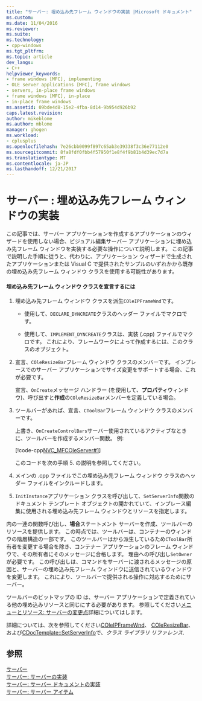 ```yaml
---
title: "サーバー: 埋め込み先フレーム ウィンドウの実装 |Microsoft ドキュメント"
ms.custom: 
ms.date: 11/04/2016
ms.reviewer: 
ms.suite: 
ms.technology:
- cpp-windows
ms.tgt_pltfrm: 
ms.topic: article
dev_langs:
- C++
helpviewer_keywords:
- frame windows [MFC], implementing
- OLE server applications [MFC], frame windows
- servers, in-place frame windows
- frame windows [MFC], in-place
- in-place frame windows
ms.assetid: 09bde4d8-15e2-4fba-8d14-9b954d926b92
caps.latest.revision: 
author: mikeblome
ms.author: mblome
manager: ghogen
ms.workload:
- cplusplus
ms.openlocfilehash: 7e26cbb0099f897c65ab3e39338f3c36e77112e0
ms.sourcegitcommit: 8fa8fdf0fbb4f57950f1e8f4f9b81b4d39ec7d7a
ms.translationtype: MT
ms.contentlocale: ja-JP
ms.lasthandoff: 12/21/2017
---
```

# <a name="servers-implementing-in-place-frame-windows"></a>サーバー : 埋め込み先フレーム ウィンドウの実装
この記事では、サーバー アプリケーションを作成するアプリケーションのウィザードを使用しない場合、ビジュアル編集サーバー アプリケーションに埋め込み先フレーム ウィンドウを実装する必要な操作について説明します。 この記事で説明した手順に従うと、代わりに、アプリケーション ウィザードで生成されたアプリケーションまたは Visual C で提供されたサンプルのいずれかから既存の埋め込み先フレーム ウィンドウ クラスを使用する可能性があります。  
  
#### <a name="to-declare-an-in-place-frame-window-class"></a>埋め込み先フレーム ウィンドウ クラスを宣言するには  
  
1.  埋め込み先フレーム ウィンドウ クラスを派生`COleIPFrameWnd`です。  
  
    -   使用して、`DECLARE_DYNCREATE`クラスのヘッダー ファイルでマクロです。  
  
    -   使用して、`IMPLEMENT_DYNCREATE`クラスは、実装 (.cpp) ファイルでマクロです。 これにより、フレームワークによって作成するには、このクラスのオブジェクト。  
  
2.  宣言、`COleResizeBar`フレーム ウィンドウ クラスのメンバーです。 インプレースでのサーバー アプリケーションでサイズ変更をサポートする場合、これが必要です。  
  
     宣言、`OnCreate`メッセージ ハンドラー (を使用して、**プロパティ**ウィンドウ)、呼び出すと**作成**の`COleResizeBar`メンバーを定義している場合。  
  
3.  ツールバーがあれば、宣言、`CToolBar`フレーム ウィンドウ クラスのメンバーです。  
  
     上書き、`OnCreateControlBars`サーバー使用されているアクティブなときに、ツールバーを作成するメンバー関数。 例:  
  
     [!code-cpp[NVC_MFCOleServer#1](../mfc/codesnippet/cpp/servers-implementing-in-place-frame-windows_1.cpp)]  
  
     このコードを次の手順 5. の説明を参照してください。  
  
4.  メインの .cpp ファイルでこの埋め込み先フレーム ウィンドウ クラスのヘッダー ファイルをインクルードします。  
  
5.  `InitInstance`アプリケーション クラスを呼び出して、`SetServerInfo`関数のドキュメント テンプレート オブジェクトの開かれていて、インプレース編集に使用される埋め込み先フレーム ウィンドウとリソースを指定します。  
  
 内の一連の関数呼び出し、**場合**ステートメント サーバーを作成、ツールバーのリソースを提供します。 この時点では、ツールバーは、コンテナーのウィンドウの階層構造の一部です。 このツールバーはから派生しているため`CToolBar`所有者を変更する場合を除き、コンテナー アプリケーションのフレーム ウィンドウで、その所有者にそのメッセージに合格します。 理由への呼び出し`SetOwner`が必要です。 この呼び出しは、コマンドをサーバーに渡されるメッセージの原因と、サーバーの埋め込み先フレーム ウィンドウに送信されているウィンドウを変更します。 これにより、ツールバーで提供される操作に対応するためにサーバー。  
  
 ツールバーのビットマップの ID は、サーバー アプリケーションで定義されている他の埋め込みリソースと同じにする必要があります。 参照してください[メニューとリソース: サーバーの変更点](../mfc/menus-and-resources-server-additions.md)詳細についてはします。  
  
 詳細については、次を参照してください[COleIPFrameWnd](../mfc/reference/coleipframewnd-class.md)、 [COleResizeBar](../mfc/reference/coleresizebar-class.md)、および[CDocTemplate::SetServerInfo](../mfc/reference/cdoctemplate-class.md#setserverinfo)で、*クラス ライブラリ リファレンス*.  
  
## <a name="see-also"></a>参照  
 [サーバー](../mfc/servers.md)   
 [サーバー: サーバーの実装](../mfc/servers-implementing-a-server.md)   
 [サーバー: サーバー ドキュメントの実装](../mfc/servers-implementing-server-documents.md)   
 [サーバー: サーバー アイテム](../mfc/servers-server-items.md)

